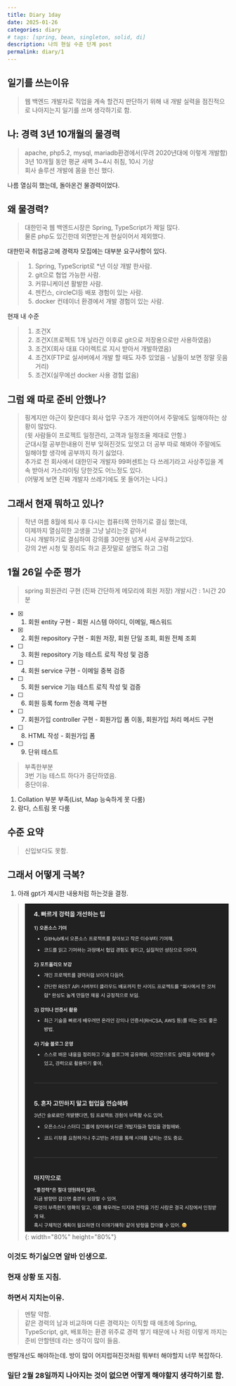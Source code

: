 ```yaml
---
title: Diary 1day
date: 2025-01-26
categories: diary
# tags: [spring, bean, singleton, solid, di]
description: 나의 현실 수준 단계 post
permalink: diary/1
---
```


## 일기를 쓰는이유
> 웹 백엔드 개발자로 직업을 계속 할건지 판단하기 위해 내 개발 실력을 점진적으로 나아지는지 일기를 쓰며 생각하기로 함.

## 나: 경력 3년 10개월의 물경력
> apache, php5.2, mysql, mariadb환경에서(무려 2020년대에 이렇게 개발함)  
3년 10개월 동안 평균 새벽 3~4시 취침, 10시 기상  
회사 솔루션 개발에 몸을 헌신 했다. 

나름 열심히 했는데, 돌아온건 물경력이었다.  


## 왜 물경력?
> 대한민국 웹 백엔드시장은 Spring, TypeScript가 제일 많다.  
물론 php도 있긴한데 외면받는게 현실이어서 제외했다.

대한민국 취업공고에 경력자 모집에는 대부분 요구사항이 있다.
> 1. Spring, TypeScript로 *년 이상 개발 한사람.
> 2. git으로 협업 가능한 사람.
> 3. 커뮤니케이션 활발한 사람.
> 4. 젠킨스, circleCI등 배포 경험이 있는 사람.
> 5. docker 컨테이너 환경에서 개발 경험이 있는 사람.

현재 내 수준
> 1. 조건X
> 2. 조건X(프로젝트 1개 날라간 이후로 git으로 저장용으로만 사용하였음)
> 3. 조건X(회사 대표 다이렉트로 지시 받아서 개발하였음)
> 4. 조건X(FTP로 실서버에서 개발 할 때도 자주 있었음 - 남들이 보면 정말 웃음거리)
> 5. 조건X(실무에선 docker 사용 경험 없음)

## 그럼 왜 따로 준비 안했나?
> 핑계지만 야근이 잦은데다 회사 업무 구조가 개판이어서 주말에도 일해야하는 상황이 많았다.  
> (윗 사람들이 프로젝트 일정관리, 고객과 일정조율 제대로 안함.)  
> 군대시절 공부한내용이 전부 잊혀진것도 있엇고 더 공부 따로 해봐야 주말에도 일해야할 생각에 공부까지 하기 싫었다.  
> 추가로 전 회사에서 대한민국 개발자 99퍼센트는 다 쓰레기라고 사상주입을 계속 받아서 가스라이팅 당한것도 어느정도 있다.   
(어떻게 보면 진짜 개발자 쓰레기에도 못 들어가는 나다.)

## 그래서 현재 뭐하고 있나?
> 작년 여름 8월에 퇴사 후 다시는 컴퓨터쪽 안하기로 결심 했는데,  
이제까지 열심히한 고생을 그냥 날리는것 같아서  
다시 개발하기로 결심하여 강의를 30만원 넘게 사서 공부하고있다.  
강의 2번 시청 및 정리도 하고 혼잣말로 설명도 하고 그럼  

## 1월 26일 수준 평가

> spring 회원관리 구현 (진짜 간단하게 메모리에 회원 저장)
개발시간 : 1시간 20분

- [x] 1. 회원 entity 구현 - 회원 시스템 아이디, 이메일, 패스워드
- [x] 2. 회원 repository 구현 - 회원 저장, 회원 단일 조회, 회원 전체 조회
- [ ] 3. 회원 repository 기능 테스트 로직 작성 및 검증
- [ ] 4. 회원 service 구현 - 이메일 중복 검증
- [ ] 5. 회원 service 기능 테스트 로직 작성 및 검증
- [ ] 6. 회원 등록 form 전송 객체 구현
- [ ] 7. 회원가입 controller 구현 - 회원가입 폼 이동, 회원가입 처리 메서드 구현
- [ ] 8. HTML 작성 - 회원가입 폼
- [ ] 9. 단위 테스트


> 부족한부분  
> 3번 기능 테스트 하다가 중단하였음.  
> 중단이유.  
1. Collation 부분 부족(List, Map 능숙하게 못 다룸)
2. 람다, 스트림 못 다룸

## 수준 요약
> 신입보다도 못함.  


## 그래서 어떻게 극복?
1. 아래 gpt가 제시한 내용처럼 하는것을 결정.
> ![diary1](/assets/img/posts/diary/diary1.png "diary1"){: width="80%" height="80%"}

### 이것도 하기싫으면 알바 인생으로.
### 현재 상황 또 지침.
### 하면서 지치는이유.

> 멘탈 약함.  
> 같은 경력의 남과 비교하며 다른 경력자는 이직할 때 애초에 Spring, TypeScript, git, 배포하는 환경 위주로 경력 쌓기 때문에
나 처럼 이렇게 까지는 준비 안할텐데 라는 생각이 많이 들음.

멘탈개선도 해야하는데. 방이 많이 어지럽혀진것처럼 뭐부터 해야할지 너무 복잡하다.

### 일단 2월 28일까지 나아지는 것이 없으면 어떻게 해야할지 생각하기로 함.